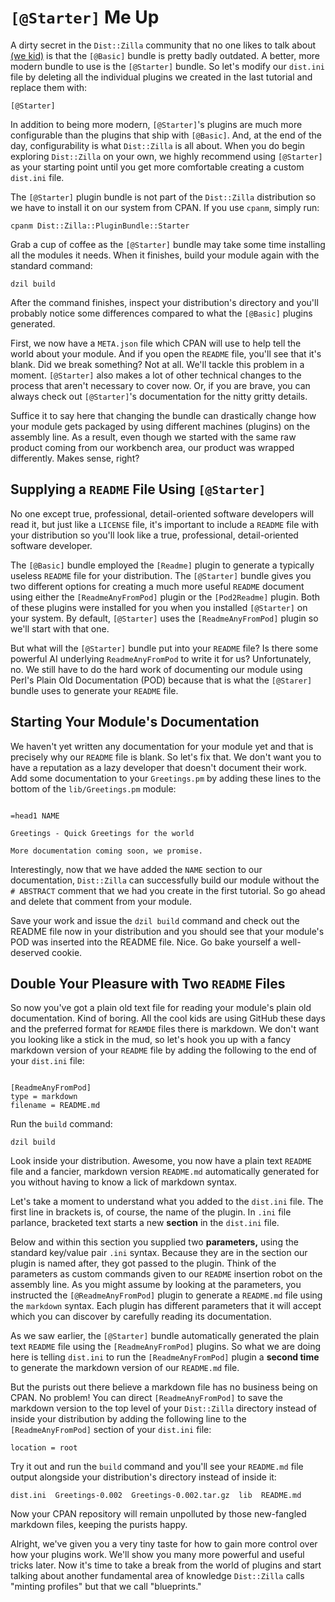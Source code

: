 # `[@Starter]` Me Up

A dirty secret in the `Dist::Zilla` community that no one likes to talk about
[(we kid)](http://blogs.perl.org/users/grinnz/2016/07/distzilla---why-you-should-use-starter-instead-of-basic.html)
is that the `[@Basic]` bundle is pretty badly outdated. A better, more modern
bundle to use is the `[@Starter]` bundle. So let's modify our `dist.ini` file by
deleting all the individual plugins we created in the last tutorial and replace
them with:

`[@Starter]`

In addition to being more modern, `[@Starter]`'s plugins are much more
configurable than the plugins that ship with `[@Basic]`. And, at the end of the
day, configurability is what `Dist::Zilla` is all about. When you do begin
exploring `Dist::Zilla` on your own, we highly recommend using `[@Starter]` as
your starting point until you get more comfortable creating a custom `dist.ini`
file.

The `[@Starter]` plugin bundle is not part of the `Dist::Zilla` distribution so
we have to install it on our system from CPAN. If you use `cpanm`, simply run:

`cpanm Dist::Zilla::PluginBundle::Starter`

Grab a cup of coffee as the `[@Starter]` bundle may take some time installing
all the modules it needs. When it finishes, build your module again with the
standard command:

`dzil build`

After the command finishes, inspect your distribution's directory and you'll
probably notice some differences compared to what the `[@Basic]` plugins
generated.

First, we now have a `META.json` file which CPAN will use to help tell the world
about your module. And if you open the `README` file, you'll see that it's
blank. Did we break something? Not at all. We'll tackle this problem in a
moment. `[@Starter]` also makes a lot of other technical changes to the process
that aren't necessary to cover now. Or, if you are brave, you can always check
out `[@Starter]`'s documentation for the nitty gritty details.

Suffice it to say here that changing the bundle can drastically change how your
module gets packaged by using different machines (plugins) on the assembly line.
As a result, even though we started with the same raw product coming from our
workbench area, our product was wrapped differently. Makes sense, right?

## Supplying a `README` File Using `[@Starter]`

No one except true, professional, detail-oriented software developers will read
it, but just like a `LICENSE` file, it's important to include a `README` file
with your distribution so you'll look like a true, professional,
detail-oriented software developer.

The `[@Basic]` bundle employed the `[Readme]` plugin to generate a typically
useless `README` file for your distribution. The `[@Starter]` bundle gives you
two different options for creating a much more useful `README` document using
either the `[ReadmeAnyFromPod]` plugin or the `[Pod2Readme]` plugin. Both of
these plugins were installed for you when you installed `[@Starter]` on your
system. By default, `[@Starter]` uses the `[ReadmeAnyFromPod]` plugin so we'll
start with that one.

But what will the `[@Starter]` bundle put into your `README` file? Is there some
powerful AI underlying `ReadmeAnyFromPod` to write it for us? Unfortunately,
no. We still have to do the hard work of documenting our module using Perl's
Plain Old Documentation (POD) because that is what the `[@Starer]` bundle uses
to generate your `README` file.

## Starting Your Module's Documentation

We haven't yet written any documentation for your module yet and that is
precisely why our `README` file is blank. So let's fix that. We don't want you
to have a reputation as a lazy developer that doesn't document their work. Add
some documentation to your `Greetings.pm` by adding these lines to the bottom of
the `lib/Greetings.pm` module:

```prettyprint

=head1 NAME

Greetings - Quick Greetings for the world

More documentation coming soon, we promise.

```

Interestingly, now that we have added the `NAME` section to our documentation,
`Dist::Zilla` can successfully build our module without the `# ABSTRACT` comment
that we had you create in the first tutorial. So go ahead and delete that
comment from your module.

Save your work and issue the `dzil build` command and check out the README file
now in your distribution and you should see that your module's POD was inserted
into the README file. Nice. Go bake yourself a well-deserved cookie.

## Double Your Pleasure with Two `README` Files

So now you've got a plain old text file for reading your module's plain old
documentation. Kind of boring. All the cool kids are using GitHub these days and
the preferred format for `REAMDE` files there is markdown. We don't want you
looking like a stick in the mud, so let's hook you up with a fancy markdown
version of your `README` file by adding the following to the end of your
`dist.ini` file:

```

[ReadmeAnyFromPod]
type = markdown
filename = README.md

```

Run the `build` command:

`dzil build`

Look inside your distribution. Awesome, you now have a plain text `README` file
and a fancier, markdown version `README.md` automatically generated for you
without having to know a lick of markdown syntax.

Let's take a moment to understand what you added to the `dist.ini` file. The
first line in brackets is, of course, the name of the plugin. In `.ini` file
parlance, bracketed text starts a new **section** in the `dist.ini` file.

Below and within this section you supplied two **parameters,** using the standard
key/value pair `.ini` syntax. Because they are in the section our plugin is
named after, they got passed to the plugin. Think of the parameters as custom
commands given to our `README` insertion robot on the assembly line. As you
might assume by looking at the parameters, you instructed the
`[@ReadmeAnyFromPod]` plugin to generate a `README.md` file using the `markdown`
syntax. Each plugin has different parameters that it will accept which you can
discover by carefully reading its documentation.

As we saw earlier, the `[@Starter]` bundle automatically generated the plain
text `README` file using the `[ReadmeAnyFromPod]` plugins. So what we are doing
here is telling `dist.ini` to run the `[ReadmeAnyFromPod]` plugin a **second
time** to generate the markdown version of our `README.md` file.

But the purists out there believe a markdown file has no business being on CPAN.
No problem! You can direct `[ReadmeAnyFromPod]` to save the markdown version to
the top level of your `Dist::Zilla` directory instead of inside your
distribution by adding the following line to the `[ReadmeAnyFromPod]` section of
your `dist.ini` file:

`location = root`

Try it out and run the `build` command and you'll see your `README.md` file
output alongside your distribution's directory instead of inside it:

`dist.ini  Greetings-0.002  Greetings-0.002.tar.gz  lib  README.md`

Now your CPAN repository will remain unpolluted by those new-fangled markdown
files, keeping the purists happy.

Alright, we've given you a very tiny taste for how to gain more control over how
your plugins work. We'll show you many more powerful and useful tricks later.
Now it's time to take a break from the world of plugins and start talking about
another fundamental area of knowledge `Dist::Zilla` calls "minting profiles" but
that we call "blueprints."
